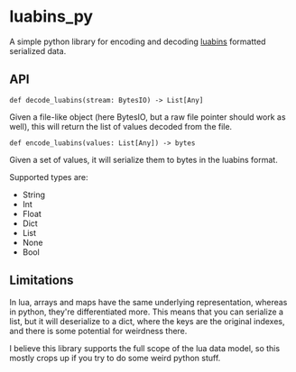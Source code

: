 # luabins_py

A simple python library for encoding and decoding [luabins](https://github.com/agladysh/luabins) formatted serialized data.

## API

`def decode_luabins(stream: BytesIO) -> List[Any]`

Given a file-like object (here BytesIO, but a raw file pointer should work as well), this will return the list of values decoded from the file.

`def encode_luabins(values: List[Any]) -> bytes`

Given a set of values, it will serialize them to bytes in the luabins format.

Supported types are:
* String
* Int
* Float
* Dict
* List
* None
* Bool

## Limitations

In lua, arrays and maps have the same underlying representation, whereas in python, they're differentiated more. This means that you can serialize a list, but it will deserialize to a dict, where the keys are the original indexes, and there is some potential for weirdness there. 

I believe this library supports the full scope of the lua data model, so this mostly crops up if you try to do some weird python stuff.


